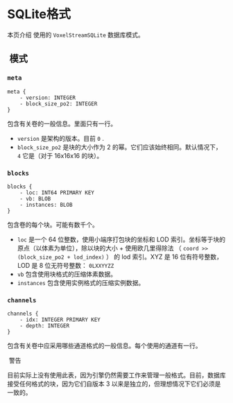 # SQLite格式
  
本页介绍 使用的 `VoxelStreamSQLite` 数据库模式。

##  模式

### `meta`

```
meta {
    - version: INTEGER
    - block_size_po2: INTEGER
}
```

  
包含有关卷的一般信息。里面只有一行。

-     
    `version` 是架构的版本。目前 `0` .
-     
    `block_size_po2` 是块的大小作为 2 的幂。它们应该始终相同。默认情况下， `4` 它是（对于 16x16x16 的块）。

### `blocks`

```
blocks {
    - loc: INT64 PRIMARY KEY
    - vb: BLOB
    - instances: BLOB
}
```

  
包含卷的每个块。可能有数千个。

-     
    `loc` 是一个 64 位整数，使用小端序打包块的坐标和 LOD 索引。坐标等于块的原点（以体素为单位），除以块的大小 + 使用欧几里得除法 （ `coord >> (block_size_po2 + lod_index)` ） 的 lod 索引。XYZ 是 16 位有符号整数，LOD 是 8 位无符号整数： `0LXXYYZZ`
-     
    `vb` 包含使用块格式的压缩体素数据。
-     
    `instances` 包含使用实例格式的压缩实例数据。

### `channels`

```
channels {
    - idx: INTEGER PRIMARY KEY
    - depth: INTEGER
}
```

  
包含有关卷中应采用哪些通道格式的一般信息。每个使用的通道有一行。

 警告

  
目前实际上没有使用此表，因为引擎仍然需要工作来管理一般格式。目前，数据库接受任何格式的块，因为它们自版本 3 以来是独立的，但理想情况下它们必须是一致的。

